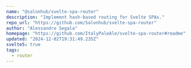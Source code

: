 ```yaml
---
name: "@salonhub/svelte-spa-router"
description: "Implement hash-based routing for Svelte SPAs."
repo_url: "https://github.com/Salonhub/svelte-spa-router"
author: "Alessandro Segala"
homepage: "https://github.com/ItalyPaleAle/svelte-spa-router#readme"
updated: "2024-12-02T19:31:49.235Z"
svelte5: true
tags: 
  - router
---
```

